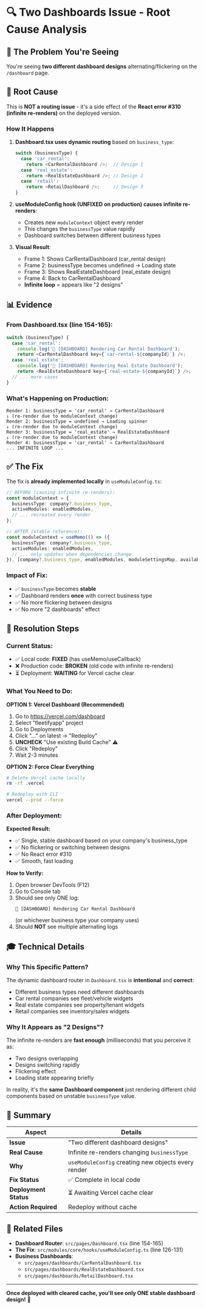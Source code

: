 # 🔍 Two Dashboards Issue - Root Cause Analysis

## 🐛 The Problem You're Seeing

You're seeing **two different dashboard designs** alternating/flickering on the `/dashboard` page.

## 🎯 Root Cause

This is **NOT a routing issue** - it's a side effect of the **React error #310 (infinite re-renders)** on the deployed version.

### How It Happens

1. **Dashboard.tsx uses dynamic routing** based on `business_type`:
   ```typescript
   switch (businessType) {
     case 'car_rental':
       return <CarRentalDashboard />;  // Design 1
     case 'real_estate':
       return <RealEstateDashboard />; // Design 2
     case 'retail':
       return <RetailDashboard />;     // Design 3
   }
   ```

2. **useModuleConfig hook (UNFIXED on production) causes infinite re-renders**:
   - Creates new `moduleContext` object every render
   - This changes the `businessType` value rapidly
   - Dashboard switches between different business types

3. **Visual Result**:
   - Frame 1: Shows CarRentalDashboard (car_rental design)
   - Frame 2: businessType becomes undefined → Loading state
   - Frame 3: Shows RealEstateDashboard (real_estate design)
   - Frame 4: Back to CarRentalDashboard
   - **Infinite loop** = appears like "2 designs"

## 📊 Evidence

### From Dashboard.tsx (line 154-165):
```typescript
switch (businessType) {
  case 'car_rental':
    console.log('🏢 [DASHBOARD] Rendering Car Rental Dashboard');
    return <CarRentalDashboard key={`car-rental-${companyId}`} />;
  case 'real_estate':
    console.log('🏢 [DASHBOARD] Rendering Real Estate Dashboard');
    return <RealEstateDashboard key={`real-estate-${companyId}`} />;
  // ... more cases
}
```

### What's Happening on Production:
```
Render 1: businessType = 'car_rental' → CarRentalDashboard
↓ (re-render due to moduleContext change)
Render 2: businessType = undefined → Loading spinner
↓ (re-render due to moduleContext change)
Render 3: businessType = 'real_estate' → RealEstateDashboard
↓ (re-render due to moduleContext change)
Render 4: businessType = 'car_rental' → CarRentalDashboard
... INFINITE LOOP ...
```

## ✅ The Fix

The fix is **already implemented locally** in `useModuleConfig.ts`:

```typescript
// BEFORE (causing infinite re-renders):
const moduleContext = {
  businessType: company?.business_type,
  activeModules: enabledModules,
  // ... recreated every render
};

// AFTER (stable reference):
const moduleContext = useMemo(() => ({
  businessType: company?.business_type,
  activeModules: enabledModules,
  // ... only updates when dependencies change
}), [company?.business_type, enabledModules, moduleSettingsMap, availableModules]);
```

### Impact of Fix:
- ✅ `businessType` becomes **stable**
- ✅ Dashboard renders **once** with correct business type
- ✅ No more flickering between designs
- ✅ No more "2 dashboards" effect

## 🚀 Resolution Steps

### Current Status:
- ✅ Local code: **FIXED** (has useMemo/useCallback)
- ❌ Production code: **BROKEN** (old code with infinite re-renders)
- ⏳ Deployment: **WAITING** for Vercel cache clear

### What You Need to Do:

**OPTION 1: Vercel Dashboard (Recommended)**
1. Go to https://vercel.com/dashboard
2. Select "fleetifyapp" project
3. Go to Deployments
4. Click "..." on latest → "Redeploy"
5. **UNCHECK** "Use existing Build Cache" ⚠️
6. Click "Redeploy"
7. Wait 2-3 minutes

**OPTION 2: Force Clear Everything**
```bash
# Delete Vercel cache locally
rm -rf .vercel

# Redeploy with CLI
vercel --prod --force
```

### After Deployment:

**Expected Result:**
- ✅ Single, stable dashboard based on your company's business_type
- ✅ No flickering or switching between designs
- ✅ No React error #310
- ✅ Smooth, fast loading

**How to Verify:**
1. Open browser DevTools (F12)
2. Go to Console tab
3. Should see only ONE log:
   ```
   🏢 [DASHBOARD] Rendering Car Rental Dashboard
   ```
   (or whichever business type your company uses)
4. Should **NOT** see multiple alternating logs

## 🎓 Technical Details

### Why This Specific Pattern?

The dynamic dashboard router in `Dashboard.tsx` is **intentional** and **correct**:
- Different business types need different dashboards
- Car rental companies see fleet/vehicle widgets
- Real estate companies see property/tenant widgets
- Retail companies see inventory/sales widgets

### Why It Appears as "2 Designs"?

The infinite re-renders are **fast enough** (milliseconds) that you perceive it as:
- Two designs overlapping
- Designs switching rapidly
- Flickering effect
- Loading state appearing briefly

In reality, it's the **same Dashboard component** just rendering different child components based on unstable `businessType` value.

## 📝 Summary

| Aspect | Details |
|--------|---------|
| **Issue** | "Two different dashboard designs" |
| **Real Cause** | Infinite re-renders changing `businessType` |
| **Why** | `useModuleConfig` creating new objects every render |
| **Fix Status** | ✅ Complete in local code |
| **Deployment Status** | ⏳ Awaiting Vercel cache clear |
| **Action Required** | Redeploy without cache |

## 🔗 Related Files

- **Dashboard Router**: `src/pages/Dashboard.tsx` (line 154-165)
- **The Fix**: `src/modules/core/hooks/useModuleConfig.ts` (line 126-131)
- **Business Dashboards**:
  - `src/pages/dashboards/CarRentalDashboard.tsx`
  - `src/pages/dashboards/RealEstateDashboard.tsx`
  - `src/pages/dashboards/RetailDashboard.tsx`

---

**Once deployed with cleared cache, you'll see only ONE stable dashboard design!** 🎉

